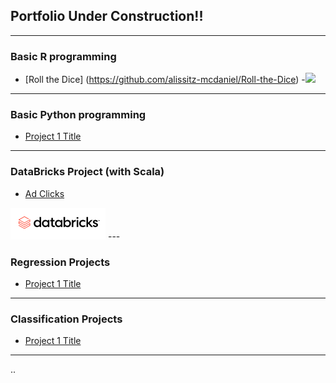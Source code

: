 ## Portfolio **Under Construction!!**

---

### Basic R programming

- [Roll the Dice] (https://github.com/alissitz-mcdaniel/Roll-the-Dice)
-<img src="images/....."/>

---

### Basic Python programming

- [Project 1 Title](http://example.com/)

---

### DataBricks Project (with Scala)
- [Ad Clicks](https://github.com/alissitz-mcdaniel/Databricks-ad-clicks-Project)
<img src="images/databricks logo.png?raw=true"/>
---

### Regression Projects

- [Project 1 Title](http://example.com/)

---

### Classification Projects

- [Project 1 Title](http://example.com/)

---
..

